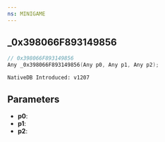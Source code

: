 ```yaml
---
ns: MINIGAME
---
```

## _0x398066F893149856

```c
// 0x398066F893149856
Any _0x398066F893149856(Any p0, Any p1, Any p2);
```

```
NativeDB Introduced: v1207
```

## Parameters
* **p0**:
* **p1**:
* **p2**:
